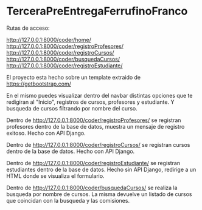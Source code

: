 # TerceraPreEntregaFerrufinoFranco

Rutas de acceso:

http://127.0.0.1:8000/coder/home/ 
http://127.0.0.1:8000/coder/registroProfesores/ 
http://127.0.0.1:8000/coder/registroCursos/
http://127.0.0.1:8000/coder/busquedaCursos/ 
http://127.0.0.1:8000/coder/registroEstudiante/

El proyecto esta hecho sobre un template extraido de https://getbootstrap.com/

En el mismo puedes visualizar dentro del navbar distintas opciones que te redigiran al "Inicio", registros de cursos, profesores y estudiante. Y busqueda de cursos filtrando por nombre del curso.

Dentro de http://127.0.0.1:8000/coder/registroProfesores/ se registran profesores dentro de la base de datos, muestra un mensaje de registro exitoso. Hecho con API Django.

Dentro de http://127.0.0.1:8000/coder/registroCursos/ se registran cursos dentro de la base de datos. Hecho con API Django.

Dentro de http://127.0.0.1:8000/coder/registroEstudiante/ se registran estudiantes dentro de la base de datos. Hecho sin API Django, redirige a un HTML donde se visualiza el formulario.

Dentro de http://127.0.0.1:8000/coder/busquedaCursos/ se realiza la busqueda por nombre de cursos. La misma devuelve un listado de cursos que coincidan con la busqueda y las comisiones.

